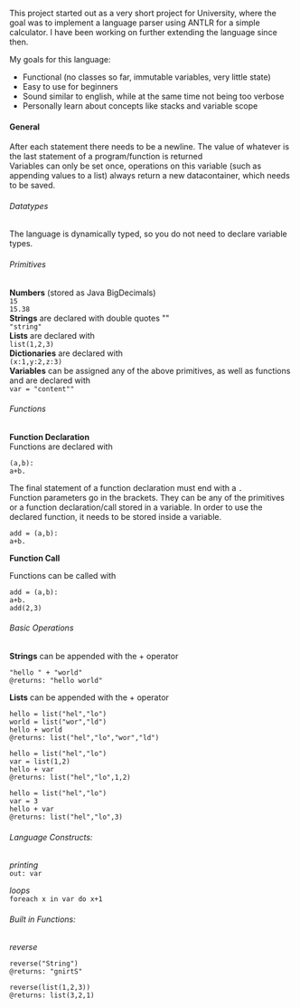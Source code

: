 This project started out as a very short project for University, where the goal was to implement a language parser
using ANTLR for a simple calculator. I have been working on further extending the language since then.

My goals for this language:

* Functional (no classes so far, immutable variables, very little state)
* Easy to use for beginners
* Sound similar to english, while at the same time not being too verbose
* Personally learn about concepts like stacks and variable scope

#### General

After each statement there needs to be a newline. The value of whatever is the last statement of 
a program/function is returned<br>
Variables can only be set once, operations on this variable (such as appending values to a list) 
always return a new datacontainer, which needs to be saved.

###### Datatypes
The language is dynamically typed, so you do not need to declare variable types.

###### Primitives
**Numbers** (stored as Java BigDecimals) <br>
`15` <br>
`15.38` <br>
**Strings** are declared with double quotes "" <br>
`"string"` <br>
**Lists** are declared with <br>
`list(1,2,3)` <br>
**Dictionaries** are declared with <br>
`(x:1,y:2,z:3)` <br>
**Variables** can be assigned any of the above primitives, as well as functions and are declared with <br>
`var = "content""`

###### Functions

**Function Declaration**  <br>
Functions are declared with 
```
(a,b):
a+b.
```
The final statement of a function declaration must end with a `.`<br> 
Function parameters go in the brackets. 
They can be any of the primitives or a function declaration/call stored in a variable.
In order to use the declared function, it needs to be stored inside a variable.
```
add = (a,b):
a+b.
``` 
 
**Function Call**  <br>

Functions can be called with
```
add = (a,b):
a+b.
add(2,3)
```
###### Basic Operations
**Strings** can be appended with the + operator <br>
```
"hello " + "world"
@returns: "hello world"
```

**Lists** can be appended with the + operator <br>
```
hello = list("hel","lo")
world = list("wor","ld")
hello + world
@returns: list("hel","lo","wor","ld")
```

```
hello = list("hel","lo")
var = list(1,2)
hello + var
@returns: list("hel","lo",1,2)
```

```
hello = list("hel","lo")
var = 3
hello + var
@returns: list("hel","lo",3)
```

###### Language Constructs:

*printing* <br>
`out: var`

*loops* <br>
`foreach x in var do x+1`

###### Built in Functions:
*reverse* <br>
```
reverse("String")
@returns: "gnirtS"
```
```
reverse(list(1,2,3))
@returns: list(3,2,1)
```